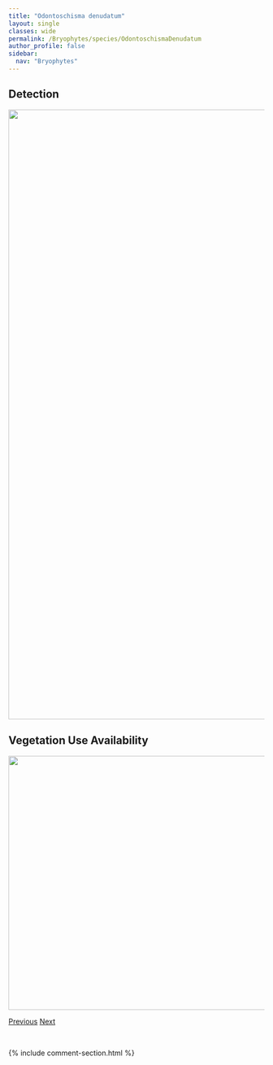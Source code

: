 ```yaml
---
title: "Odontoschisma denudatum"
layout: single
classes: wide
permalink: /Bryophytes/species/OdontoschismaDenudatum
author_profile: false
sidebar:
  nav: "Bryophytes"
---
```


<h2>Detection</h2>

<a href="https://drive.google.com/uc?export=view&id=19mFoI97tWrIHOHdnq137WhwndV6GDFPo">
<img src="https://drive.google.com/uc?export=view&id=19mFoI97tWrIHOHdnq137WhwndV6GDFPo" height = "1200" width = "800">
</a>


<h2>Vegetation Use Availability</h2>

<a href="https://drive.google.com/uc?export=view&id=1aqtoEACInYqYvytGGGAHdt6KR76Oo4Il">
<img src="https://drive.google.com/uc?export=view&id=1aqtoEACInYqYvytGGGAHdt6KR76Oo4Il" height = "500" width = "1000">
</a>


<a href="/DevelopmentWebsite/Bryophytes/species/NiphotrichumCanescens" class="pagination--pager" title="Niphotrichum canescens">Previous</a> <a href="/DevelopmentWebsite/Bryophytes/species/OncophorusVirens" class="pagination--pager" title="Oncophorus virens">Next</a>

<p>&nbsp;</p>

{% include comment-section.html %}
